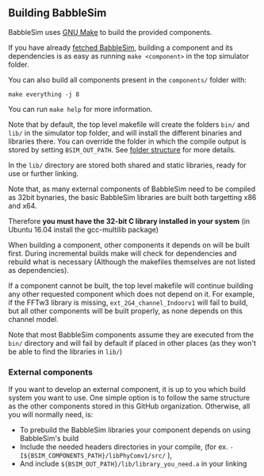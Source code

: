 ## Building BabbleSim

BabbleSim uses [GNU Make](https://www.gnu.org/software/make/)
to build the provided components.

If you have already [fetched BabbleSim](fetching.md), building a
component and its dependencies is as easy as running
`make <component>` in the top simulator folder.

You can also build all components present in the `components/` folder with:

```
make everything -j 8
```

You can run `make help` for more information.

Note that by default, the top level makefile will create the folders
`bin/` and `lib/` in the simulator top folder, and will install the different
binaries and libraries there.
You can override the folder in which the compile output is stored by setting
`BSIM_OUT_PATH`.
See [folder structure](folder_structure_and_env.md) for more details.

In the `lib/` directory are stored both shared and static libraries, ready for
use or further linking.

Note that, as many external components of BabbleSim need to be compiled as 32bit
bynaries, the basic BabbleSim libraries are built both targetting x86 and x64.

Therefore **you must have the 32-bit C library installed in your system**
(in Ubuntu 16.04 install the gcc-multilib package)

When building a component, other components it depends on will be built first.
During incremental builds make will check for dependencies and rebuild what is
necessary (Although the makefiles themselves are not listed as dependencies).

If a component cannot be built, the top level makefile will continue building
any other requested component which does not depend on it. For example, if the
FFTw3 library is missing, `ext_2G4_channel_Indoorv1` will fail to build, but all
other components will be built properly, as none depends on this channel model.

Note that most BabbleSim components assume they are executed from the `bin/`
directory and will fail by default if placed in other places (as they
won't be able to find the libraries in `lib/`)

### External components

If you want to develop an external component, it is up to you which build system
you want to use. One simple option is to follow the same structure as the other
components stored in this GitHub organization.
Otherwise, all you will normally need, is:

* To prebuild the BabbleSim libraries your component depends on using
  BabbleSim's build
* Include the needed headers directories in your compile,
  (for ex. `-I${BSIM_COMPONENTS_PATH}/libPhyComv1/src/` ),
* And include `${BSIM_OUT_PATH}/lib/library_you_need.a` in your linking
